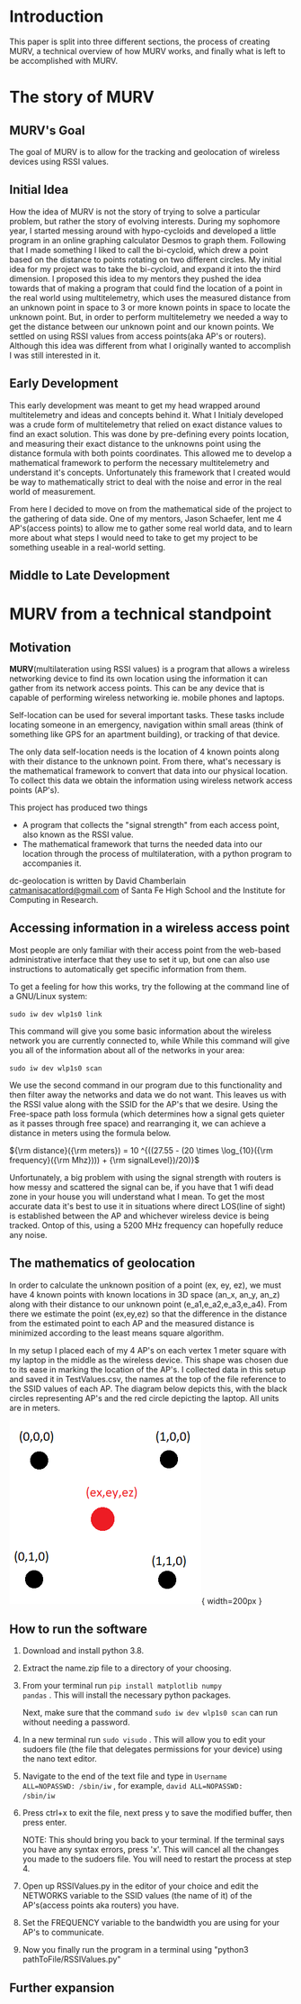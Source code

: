 
[//]: <> (you can convert this file to pdf or html with)
[//]: <> (pandoc dc-geolocation-intro.md -o dc-geolocation-intro.pdf)
[//]: <> (pandoc --mathjax dc-geolocation-intro.md -o dc-geolocation-intro.html)
[//]: <> (you can also generate any of the output formats supported)
[//]: <> (by pandoc, such as .html, .tex, and dozens of others)

Introduction
====
This paper is split into three different sections, the process of creating \
MURV, a technical overview of how MURV works, and finally what is left to be 
accomplished with MURV.


The story of MURV
=======

MURV's Goal
---

The goal of MURV is to allow for the tracking and geolocation of wireless 
devices using RSSI values.

Initial Idea
---

How the idea of MURV is not the story of trying to solve a particular
problem, but rather the story of evolving interests. During my sophomore 
year, I started messing around with hypo-cycloids and developed a little 
<a herf="https://www.desmos.com/calculator/f2owqmikqp">program</a> in an 
online graphing calculator Desmos to graph them. Following that I made 
something I liked to call the <a her="https://www.desmos.com/calculator/
6m3qvvy5kc">bi-cycloid</a>, which drew a point based on the distance to 
points rotating on two different circles. My initial idea for my project 
was to take the bi-cycloid, and expand it into the third dimension. I 
proposed this idea to my mentors they pushed the idea towards that of 
making a program that could find the location of a point in the real 
world using multitelemetry, which uses the measured distance from an unknown 
point in space to 3 or more known points in space to locate the unknown 
point. But, in order to perform multitelemetry we needed a way to get the 
distance between our unknown point and our known points. We settled on using 
RSSI values from access points(aka AP's or routers). Although this idea was 
different from what I originally wanted to accomplish I was still interested 
in it.

Early Development
-------------------

This early development was meant to get my head wrapped around 
multitelemetry and ideas and concepts behind it. What I Initialy developed 
was a crude form of multitelemetry that relied on exact distance values to 
find an exact solution. This was done by pre-defining every points location, 
and measuring their exact distance to the unknowns point using the distance 
formula with both points coordinates. This allowed me to develop a 
mathematical framework to perform the necessary multitelemetry and 
understand it's concepts. Unfortunately this framework that I created would 
be way to mathematically strict to deal with the noise and error in the real 
world of measurement.

From here I decided to move on from the mathematical side of the project to the gathering of data side. One of my mentors, Jason Schaefer, lent me 4 AP's(access points) to allow me to gather some real world data, and to learn more about what steps I would need to take to get my project to be something useable in a real-world setting.

Middle to Late Development
--------------------------





MURV from a technical standpoint
===========================================


Motivation
----------

**MURV**(multilateration using RSSI values) is a program that allows a wireless networking
device to find its own location using the information it can gather
from its network access points. This can be any device that is capable
of performing wireless networking ie. mobile phones and laptops.

Self-location can be used for several important tasks. These tasks
include locating someone in an emergency, navigation within small
areas (think of something like GPS for an apartment building), or
tracking of that device.

The only data self-location needs is the location of 4 known points
along with their distance to the unknown point. From there, what's
necessary is the mathematical framework to convert that data into our
physical location. To collect this data we obtain the information
using wireless network access points (AP's).

This project has produced two things

* A program that collects the "signal strength" from each access
  point, also known as the RSSI value.
* The mathematical framework that turns the needed data into our
  location through the process of multilateration, with a python
  program to accompanies it.

dc-geolocation is written by David Chamberlain
[catmanisacatlord@gmail.com](mailto:catmanisacatlord@gmail.com) of
Santa Fe High School and the Institute for Computing in Research.


Accessing information in a wireless access point
------------------------------------------------

Most people are only familiar with their access point from the
web-based administrative interface that they use to set it up, but one
can also use instructions to automatically get specific information
from them.

To get a feeling for how this works, try the following at the command
line of a GNU/Linux system:

<code>sudo iw dev wlp1s0 link</code>

This command will give you some basic information about the wireless
network you are currently connected to, while While this command will
give you all of the information about all of the networks in your
area:

<code>sudo iw dev wlp1s0 scan</code>

We use the second command in our program due to this functionality and
then filter away the networks and data we do not want. This leaves us
with the RSSI value along with the SSID for the AP's that we
desire. Using the Free-space path loss formula (which determines how a
signal gets quieter as it passes through free space) and rearranging
it, we can achieve a distance in meters using the formula below.

<!-- <img src="https://render.githubusercontent.com/render/math?math=\text{ distance}(\text{meters}) = 10 ^{((27.55 - {(20 \times \log_{10}(\text{ frequency}(\text{ Mhz})))} - \text{ signalLevel})/20)}"> -->

${\rm distance}({\rm meters}) = 10 ^{((27.55 - (20 \times
\log_{10}({\rm frequency}({\rm Mhz}))) + {\rm signalLevel})/20)}$

Unfortunately, a big problem with using the signal strength with
routers is how messy and scattered the signal can be, if you have that
1 wifi dead zone in your house you will understand what I mean. To get
the most accurate data it's best to use it in situations where direct
LOS(line of sight) is established between the AP and whichever
wireless device is being tracked. Ontop of this, using a 5200 MHz
frequency can hopefully reduce any noise.


The mathematics of geolocation
------------------------------

In order to calculate the unknown position of a point (ex, ey, ez), we
must have 4 known points with known locations in 3D space (an_x, an_y,
an_z) along with their distance to our unknown point
(e_a1,e_a2,e_a3,e_a4). From there we estimate the point (ex,ey,ez) so
that the difference in the distance from the estimated point to each
AP and the measured distance is minimized according to the least means
square algorithm.

In my setup I placed each of my 4 AP's on each vertex 1 meter
square with my laptop in the middle as the wireless device. This shape
was chosen due to its ease in marking the location of the AP's. I collected data in this setup and saved it in TestValues.csv, the names at the top of the file reference to the SSID values of each AP. The
diagram below depicts this, with the black circles representing AP's
and the red circle depicting the laptop. All units are in meters.


<!-- <img src="layout.png" width="200"> -->

![Layout of the receivers](layout.png "layout of the receivers"){ width=200px }


How to run the software
-----------------------

1. Download and install python 3.8.
2. Extract the name.zip file to a directory of your choosing.
3. From your terminal run <code>pip install matplotlib numpy
   pandas</code> . This will install the necessary python packages.
   
   Next, make sure that the command <code>sudo iw dev wlp1s0
   scan</code> can run without needing a password.
4. In a new terminal run <code>sudo visudo</code> . This will allow you to
   edit your sudoers file (the file that delegates permissions for
   your device) using the nano text editor.
5. Navigate to the end of the text file and type in <code>Username
   ALL=NOPASSWD: /sbin/iw</code> , for example, <code>david
   ALL=NOPASSWD: /sbin/iw</code>
6. Press ctrl+x to exit the file, next press y to save the modified
   buffer, then press enter. 
   
   NOTE: This should bring you back to your
   terminal. If the terminal says you have any syntax errors, press
   'x'. This will cancel all the changes you made to the sudoers
   file. You will need to restart the process at step 4.
7. Open up RSSIValues.py in the editor of your choice and edit the
   NETWORKS variable to the SSID values (the name of it) of the
   AP's(access points aka routers) you have.
8. Set the FREQUENCY variable to the bandwidth you are using for your
   AP's to communicate.
9. Now you finally run the program in a terminal using "python3
   pathToFile/RSSIValues.py"

Further expansion
-- 
